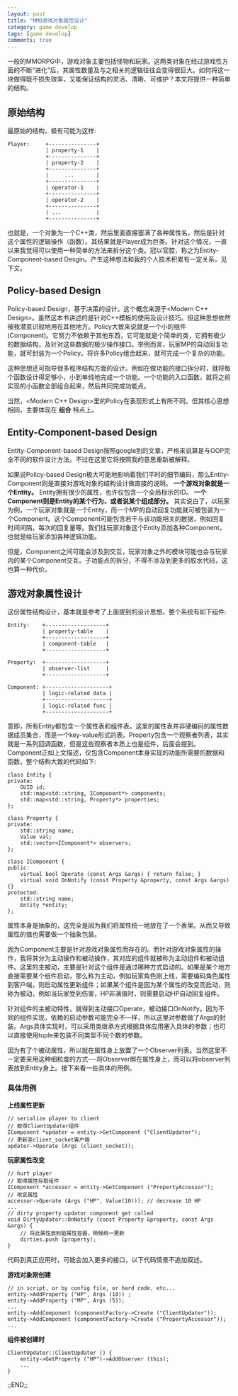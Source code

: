 ```yaml
---
layout: post
title: "MMO游戏对象属性设计"
category: game develop
tags: [game develop]
comments: true
---
```


一般的MMORPG中，游戏对象主要包括怪物和玩家。这两类对象在经过游戏性方面的不断“进化”后，其属性数量及与之相关的逻辑往往会变得很巨大。如何将这一块做得既不损失效率，又能保证结构的灵活、清晰、可维护？本文将提供一种简单的结构。

<!-- more -->
## 原始结构

最原始的结构，极有可能为这样:

    Player:     +---------------+
                | property-1    |
                +---------------+
                | property-2    |
                +---------------+
                |     ...       |
                +---------------+
                | operator-1    |
                +---------------+
                | operator-2    |
                +---------------+
                | ...           |
                +---------------+

也就是，一个对象为一个C++类，然后里面直接塞满了各种属性名，然后是针对这个属性的逻辑操作（函数）。其结果就是Player成为巨类。针对这个情况，一直以来我觉得可以使用一种简单的方法来拆分这个类。冠以官腔，称之为Entity-Component-based
Desgin。产生这种想法和我的个人技术积累有一定关系，见下文。

## Policy-based Design

Policy-based Design，基于决策的设计。这个概念来源于<Modern C++
Design\>。虽然这本书讲述的是针对C++模板的使用及设计技巧。但这种思想依然被我潜意识般地用在其他地方。Policy大致来说就是一个小的组件(Component)。它努力不依赖于其他东西，它可能就是个简单的类，它拥有极少的数据结构，及针对这些数据的极少操作接口。举例而言，玩家MP的自动回复功能，就可封装为一个Policy。将许多Policy组合起来，就可完成一个复杂的功能。

这种思想还可指导很多程序结构方面的设计。例如在做功能的接口拆分时，就将每个函数设计得足够小，小到单纯地完成一个功能。一个功能的入口函数，就将之前实现的小函数全部组合起来，然后共同完成功能点。

当然，<Modern C++ Design\>里的Policy在表现形式上有所不同。但其核心思想相同，主要体现在 **组合**
特点上。

## Entity-Component-based Design

Entity-Component-based
Design按照google到的文章，严格来说算是与OOP完全不同的软件设计方法。不过在这里它将按照我的意思重新被解释。

如果说Policy-based
Design极大可能地影响着我们平时的细节编码，那么Entity-Component则是直接对游戏对象的结构设计做直接的说明。
**一个游戏对象就是一个Entity。** Entity拥有很少的属性，也许仅包含一个全局标示的ID。
**一个Component则是Entity的某个行为、或者说某个组成部分。**
其实说白了，以玩家为例，一个玩家对象就是一个Entity，而一个MP的自动回复功能就可被包装为一个Component。这个Component可能包含若干与该功能相关的数据，例如回复时间间隔，每次的回复量等。我们往玩家对象这个Entity添加各种Component，也就是给玩家添加各种逻辑功能。

但是，Component之间可能会涉及到交互，玩家对象之外的模块可能也会与玩家内的某个Component交互。子功能点的拆分，不得不涉及到更多的胶水代码，这也算一种代价。

## 游戏对象属性设计

这份属性结构设计，基本就是参考了上面提到的设计思想。整个系统有如下组件:

    Entity:    +-------------------+
               | property-table    |
               +-------------------+
               | component-table   |
               +-------------------+
    
    Property:  +-------------------+
               | observer-list     |
               +-------------------+ 
    
    Component: +--------------------+
               | logic-related data |
               +--------------------+
               | logic-related func |
               +--------------------+

意即，所有Entity都包含一个属性表和组件表。这里的属性表并非硬编码的属性数据成员集合，而是一个key-value形式的表。Property包含一个观察者列表，其实就是一系列回调函数，但是这些观察者本质上也是组件，后面会提到。Component正如上文描述，仅包含Component本身实现的功能所需要的数据和函数。整个结构大致的代码如下:

    class Entity {
    private:
        GUID id;
        std::map<std::string, IComponent*> components;
        std::map<std::string, Property*> properties;
    };
    
    class Property {
    private:
        std::string name;
        Value val;
        std::vector<IComponent*> observers;
    };
    
    class IComponent {
    public:
        virtual bool Operate (const Args &args) { return false; }
        virtual void OnNotify (const Property &property, const Args &args) {}
    protected:
        std::string name;
        Entity *entity;
    };

属性本身是抽象的，这完全是因为我们将属性统一地放在了一个表里。从而又导致属性的值也需要做一个抽象包装。

因为Component主要是针对游戏对象属性而存在的。而针对游戏对象属性的操作，我将其分为主动操作和被动操作，其对应的组件就被称为主动组件和被动组件。这里的主被动，主要是针对这个组件是通过哪种方式启动的。如果是某个地方直接需要某个组件启动，那么称为主动，例如玩家角色刚上线，需要编码角色属性到客户端，则启动属性更新组件；如果某个组件是因为某个属性的改变而启动，则称为被动，例如当玩家受到伤害，HP非满值时，则需要启动HP自动回复组件。

针对组件的主被动特性，就得到主动接口Operate，被动接口OnNotify。因为不同的组件实现，依赖的启动参数可能完全不一样，所以这里对参数做了Args的封装。Args具体实现时，可以采用类继承方式根据具体应用塞入具体的参数；也可以直接使用tuple来包装不同类型不同个数的参数。

因为有了个被动属性，所以就在属性身上放置了一个Observer列表。当然这里不一定要采用这种细粒度的方式---将Observer绑在属性身上，而可以将observer列表放到Entity身上。接下来看一些具体的用例。

### 具体用例

**上线属性更新**

    // serialize player to client
    // 取得ClientUpdater组件
    IComponent *updater = entity->GetComponent ("ClientUpdater");
    // 更新至client_socket客户端
    updater->Operate (Args (client_socket));

**玩家属性改变**

    // hurt player
    // 取得属性存取组件
    IComponent *accessor = entity->GetComponent ("PropertyAccessor");
    // 改变属性
    accessor->Operate (Args ("HP", Value(10))); // decrease 10 HP
    ...
    // dirty property updator component get called
    void DirtyUpdator::OnNotify (const Property &property, const Args &args) {
        // 将此属性放到脏属性容器，稍候统一更新
        dirties.push (property);
    }

代码到真正应用时，可能会加入更多的接口，以下代码情景不追加叙述。

**游戏对象刚创建**

    // in script, or by config file, or hard code, etc...
    entity->AddProperty ("HP", Args (10)) ;
    entity->AddProperty ("MP", Args (5));
    ... 
    entity->AddComponent (componentFactory->Create ("ClientUpdater"));
    entity->AddComponent (componentFactory->Create ("PropertyAccessor"));
    ...

**组件被创建时**

    ClientUpdater::ClientUpdater () {
        entity->GetProperty ("HP")->AddObserver (this);
        ...
    }

;;END;;



